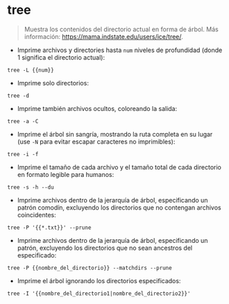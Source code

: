 # tree

> Muestra los contenidos del directorio actual en forma de árbol.
> Más información: <https://mama.indstate.edu/users/ice/tree/>.

- Imprime archivos y directories hasta `num` niveles de profundidad (donde 1 significa el directorio actual):

`tree -L {{num}}`

- Imprime solo directorios:

`tree -d`

- Imprime también archivos ocultos, coloreando la salida:

`tree -a -C`

- Imprime el árbol sin sangría, mostrando la ruta completa en su lugar (use `-N` para evitar escapar caracteres no imprimibles):

`tree -i -f`

- Imprime el tamaño de cada archivo y el tamaño total de cada directorio en formato legible para humanos:

`tree -s -h --du`

- Imprime archivos dentro de la jerarquía de árbol, especificando un patrón comodín, excluyendo los directorios que no contengan archivos coincidentes:

`tree -P '{{*.txt}}' --prune`

- Imprime archivos dentro de la jerarquía de árbol, especificando un patrón, excluyendo los directorios que no sean ancestros del especificado:

`tree -P {{nombre_del_directorio}} --matchdirs --prune`

- Imprime el árbol ignorando los directorios especificados:

`tree -I '{{nombre_del_directorio1|nombre_del_directorio2}}'`
